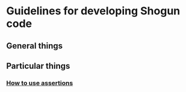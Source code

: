 # Guidelines for developing Shogun code

## General things

## Particular things
### [How to use assertions](Assertions)